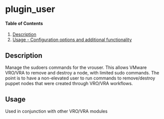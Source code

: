 # plugin_user

#### Table of Contents

1. [Description](#description)
1. [Usage - Configuration options and additional functionality](#usage)

## Description

Manage the sudoers commands for the vrouser.  This allows VMware VRO/VRA to remove and destroy a node, with limited sudo commands.  The point is to have a non-elevated user to run commands to remove/destroy puppet nodes that were created through VRO/VRA workflows.

## Usage

Used in conjunction with other VRO/VRA modules
